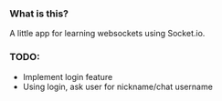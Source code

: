 ### What is this?

A little app for learning websockets using Socket.io. 

### TODO:

* Implement login feature
* Using login, ask user for nickname/chat username